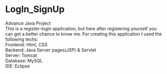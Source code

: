 # LogIn_SignUp
Advance Java Project
<br>
This is a register-login application, but here after registering yourself you can get a better chance to know me. For creating this application I used the following techs:
<br>
Frontend: Html, CSS
<br>
Backend: Java Server pages(JSP) & Servlet
<br>
Server: Tomcat
<br>
Database: MySQL
<br>
IDE: Eclipse
